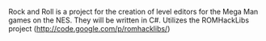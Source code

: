 Rock and Roll is a project for the creation of level editors for the Mega Man games on the NES.  They will be written in C#. Utilizes the ROMHackLibs project (http://code.google.com/p/romhacklibs/)